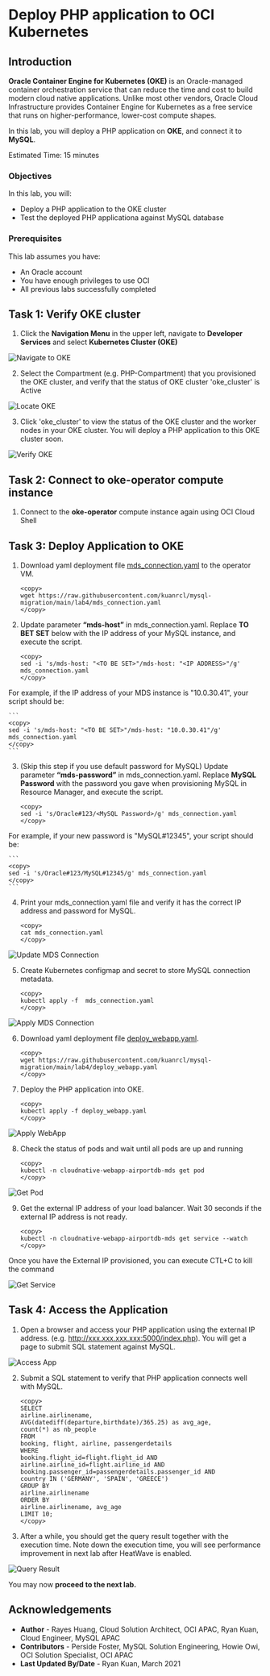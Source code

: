 # Deploy PHP application to OCI Kubernetes

## Introduction

**Oracle Container Engine for Kubernetes (OKE)** is an Oracle-managed container orchestration service that can reduce the time and cost to build modern cloud native applications. Unlike most other vendors, Oracle Cloud Infrastructure provides Container Engine for Kubernetes as a free service that runs on higher-performance, lower-cost compute shapes. 

In this lab, you will deploy a PHP application on **OKE**, and connect it to **MySQL**.

Estimated Time: 15 minutes

### Objectives

In this lab, you will:
* Deploy a PHP application to the OKE cluster
* Test the deployed PHP applicationa against MySQL database

### Prerequisites

This lab assumes you have:
* An Oracle account
* You have enough privileges to use OCI
* All previous labs successfully completed

## Task 1: Verify OKE cluster

1. Click the **Navigation Menu** in the upper left, navigate to **Developer Services** and select **Kubernetes Cluster (OKE)**

![Navigate to OKE](images/navigate-to-oke.png)

2. Select the Compartment (e.g. PHP-Compartment) that you provisioned the OKE cluster, and verify that the status of OKE cluster 'oke_cluster' is Active

![Locate OKE](images/locate-oke-instance.png)

3. Click 'oke_cluster' to view the status of the OKE cluster and the worker nodes in your OKE cluster. You will deploy a PHP application to this OKE cluster soon.

![Verify OKE](images/oke-worker-nodes.png)

## Task 2: Connect to **oke-operator** compute instance

1. Connect to the **oke-operator** compute instance again using OCI Cloud Shell

## Task 3: Deploy Application to OKE

1. Download yaml deployment file [mds_connection.yaml](mds-connection.yaml) to the operator VM.

	```
	<copy>
	wget https://raw.githubusercontent.com/kuanrcl/mysql-migration/main/lab4/mds_connection.yaml
	</copy>
	```

2. Update parameter **“mds-host”** in mds_connection.yaml. Replace **TO BET SET** below with the IP address of your MySQL instance, and execute the script.
   
	```
	<copy>
	sed -i 's/mds-host: "<TO BE SET>"/mds-host: "<IP ADDRESS>"/g' mds_connection.yaml
	</copy>
	```

For example, if the IP address of your MDS instance is "10.0.30.41", your script should be:

	```
	<copy>
	sed -i 's/mds-host: "<TO BE SET>"/mds-host: "10.0.30.41"/g' mds_connection.yaml
	</copy>
	```


3. (Skip this step if you use default password  for MySQL) Update parameter **“mds-password”** in mds_connection.yaml. Replace **MySQL Password** with the password you gave when provisioning MySQL in Resource Manager, and execute the script.

	```
	<copy>
	sed -i 's/Oracle#123/<MySQL Password>/g' mds_connection.yaml
	</copy>
	```

For example, if your new password is "MySQL#12345", your script should be:

	```
	<copy>
	sed -i 's/Oracle#123/MySQL#12345/g' mds_connection.yaml
	</copy>
	```

4. Print your mds_connection.yaml file and verify it has the correct IP address and password for MySQL.

	```
	<copy>
	cat mds_connection.yaml
	</copy>
	```

![Update MDS Connection](images/mds-connection.png)


5. Create Kubernetes configmap and secret to store MySQL connection metadata.

	```
	<copy>
	kubectl apply -f  mds_connection.yaml
	</copy>
	```

![Apply MDS Connection](images/apply-mds-connection.png)

6. Download yaml deployment file [deploy_webapp.yaml](deploy_webapp.yaml).

	```
	<copy>
	wget https://raw.githubusercontent.com/kuanrcl/mysql-migration/main/lab4/deploy_webapp.yaml
	</copy>
	```

7. Deploy the PHP application into OKE.

	```
	<copy>
	kubectl apply -f deploy_webapp.yaml
	</copy>
	```

![Apply WebApp](images/apply-webapp.png)

8. Check the status of pods and wait until all pods are up and running

	```
	<copy>
	kubectl -n cloudnative-webapp-airportdb-mds get pod
	</copy>
	```

![Get Pod](images/get-pod.png)

9. Get the external IP address of your load balancer. Wait 30 seconds if the external IP address is not ready.

	```
	<copy>
	kubectl -n cloudnative-webapp-airportdb-mds get service --watch
	</copy>
	```

Once you have the External IP provisioned, you can execute CTL+C to kill the command

![Get Service](images/get-service.png)

## Task 4: Access the Application 

1. Open a browser and access your PHP application using the external IP address. (e.g. http://xxx.xxx.xxx.xxx:5000/index.php). You will get a page to submit SQL statement against MySQL.

![Access App](images/access-app.png)

2. Submit a SQL statement to verify that PHP application connects well with MySQL.

	```
	<copy>
	SELECT
	airline.airlinename,
	AVG(datediff(departure,birthdate)/365.25) as avg_age,
	count(*) as nb_people
	FROM
	booking, flight, airline, passengerdetails
	WHERE
	booking.flight_id=flight.flight_id AND
	airline.airline_id=flight.airline_id AND
	booking.passenger_id=passengerdetails.passenger_id AND
	country IN ('GERMANY', 'SPAIN', 'GREECE')
	GROUP BY 
	airline.airlinename
	ORDER BY 
	airline.airlinename, avg_age
	LIMIT 10;
	</copy>
	```
 
3. After a while, you should get the query result together with the execution time. Note down the execution time, you will see performance improvement in next lab after HeatWave is enabled.

![Query Result](images/query-result.png)

You may now **proceed to the next lab.**

## Acknowledgements
* **Author** 
             - Rayes Huang, Cloud Solution Architect, OCI APAC, Ryan Kuan, Cloud Engineer, MySQL APAC
* **Contributors** 
			 - Perside Foster, MySQL Solution Engineering, Howie Owi, OCI Solution Specialist, OCI APAC
* **Last Updated By/Date** - Ryan Kuan, March 2021